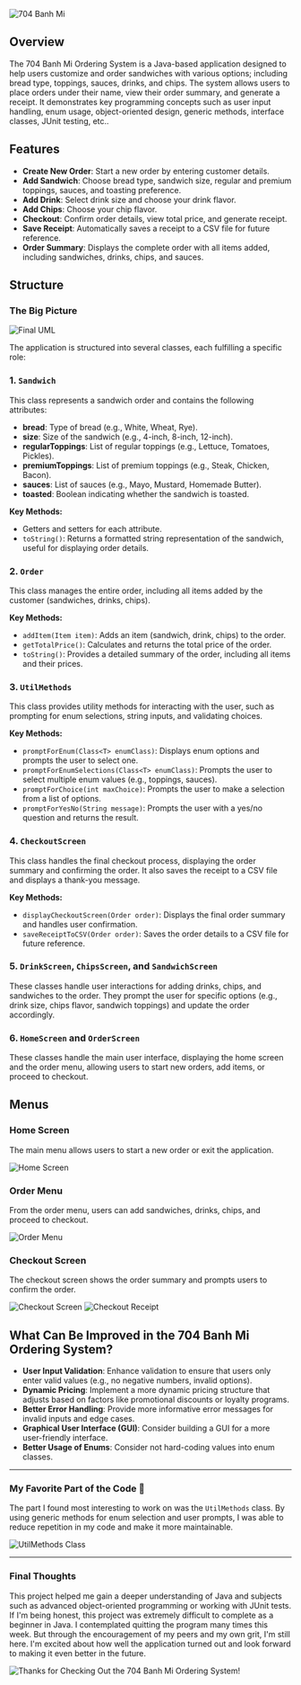 
![704 Banh Mi](src/main/resources/Images/704-Banh-Mi.png)

## Overview

The 704 Banh Mi Ordering System is a Java-based application designed to help users customize and order sandwiches with various options; including bread type, toppings, sauces, drinks, and chips. The system allows users to place orders under their name, view their order summary, and generate a receipt. It demonstrates key programming concepts such as user input handling, enum usage, object-oriented design, generic methods, interface classes, JUnit testing, etc..

## Features

- **Create New Order**: Start a new order by entering customer details.
- **Add Sandwich**: Choose bread type, sandwich size, regular and premium toppings, sauces, and toasting preference.
- **Add Drink**: Select drink size and choose your drink flavor.
- **Add Chips**: Choose your chip flavor.
- **Checkout**: Confirm order details, view total price, and generate receipt.
- **Save Receipt**: Automatically saves a receipt to a CSV file for future reference.
- **Order Summary**: Displays the complete order with all items added, including sandwiches, drinks, chips, and sauces.

## Structure

### The Big Picture 

![Final UML](src/main/resources/Images/Banh-Mi-UML.png)

The application is structured into several classes, each fulfilling a specific role:

### 1. `Sandwich`
This class represents a sandwich order and contains the following attributes:
- **bread**: Type of bread (e.g., White, Wheat, Rye).
- **size**: Size of the sandwich (e.g., 4-inch, 8-inch, 12-inch).
- **regularToppings**: List of regular toppings (e.g., Lettuce, Tomatoes, Pickles).
- **premiumToppings**: List of premium toppings (e.g., Steak, Chicken, Bacon).
- **sauces**: List of sauces (e.g., Mayo, Mustard, Homemade Butter).
- **toasted**: Boolean indicating whether the sandwich is toasted.

**Key Methods:**
- Getters and setters for each attribute.
- `toString()`: Returns a formatted string representation of the sandwich, useful for displaying order details.

### 2. `Order`
This class manages the entire order, including all items added by the customer (sandwiches, drinks, chips).

**Key Methods:**
- `addItem(Item item)`: Adds an item (sandwich, drink, chips) to the order.
- `getTotalPrice()`: Calculates and returns the total price of the order.
- `toString()`: Provides a detailed summary of the order, including all items and their prices.

### 3. `UtilMethods`
This class provides utility methods for interacting with the user, such as prompting for enum selections, string inputs, and validating choices.

**Key Methods:**
- `promptForEnum(Class<T> enumClass)`: Displays enum options and prompts the user to select one.
- `promptForEnumSelections(Class<T> enumClass)`: Prompts the user to select multiple enum values (e.g., toppings, sauces).
- `promptForChoice(int maxChoice)`: Prompts the user to make a selection from a list of options.
- `promptForYesNo(String message)`: Prompts the user with a yes/no question and returns the result.

### 4. `CheckoutScreen`
This class handles the final checkout process, displaying the order summary and confirming the order. It also saves the receipt to a CSV file and displays a thank-you message.

**Key Methods:**
- `displayCheckoutScreen(Order order)`: Displays the final order summary and handles user confirmation.
- `saveReceiptToCSV(Order order)`: Saves the order details to a CSV file for future reference.

### 5. `DrinkScreen`, `ChipsScreen`, and `SandwichScreen`
These classes handle user interactions for adding drinks, chips, and sandwiches to the order. They prompt the user for specific options (e.g., drink size, chips flavor, sandwich toppings) and update the order accordingly.

### 6. `HomeScreen` and `OrderScreen`
These classes handle the main user interface, displaying the home screen and the order menu, allowing users to start new orders, add items, or proceed to checkout.

## Menus

### Home Screen
The main menu allows users to start a new order or exit the application.

![Home Screen](src/main/resources/Images/HomeScreen.png)

### Order Menu
From the order menu, users can add sandwiches, drinks, chips, and proceed to checkout.

![Order Menu](src/main/resources/Images/OrderScreen.png)

### Checkout Screen
The checkout screen shows the order summary and prompts users to confirm the order.

![Checkout Screen](src/main/resources/Images/checkoutscreen.png)
![Checkout Receipt](src/main/resources/Images/checkoutreceipt.png)

## What Can Be Improved in the 704 Banh Mi Ordering System?

- **User Input Validation**: Enhance validation to ensure that users only enter valid values (e.g., no negative numbers, invalid options).
- **Dynamic Pricing**: Implement a more dynamic pricing structure that adjusts based on factors like promotional discounts or loyalty programs.
- **Better Error Handling**: Provide more informative error messages for invalid inputs and edge cases.
- **Graphical User Interface (GUI)**: Consider building a GUI for a more user-friendly interface.
- **Better Usage of Enums**: Consider not hard-coding values into enum classes.

---

### My Favorite Part of the Code 💖

The part I found most interesting to work on was the `UtilMethods` class. By using generic methods for enum selection and user prompts, I was able to reduce repetition in my code and make it more maintainable.

![UtilMethods Class](src/main/resources/Images/utilitygenerics.png)

---

### Final Thoughts

This project helped me gain a deeper understanding of Java and subjects such as advanced object-oriented programming or working with JUnit tests. If I'm being honest, this project was extremely difficult to complete as a beginner in Java. I contemplated quitting the program many times this week. But through the encouragement of my peers and my own grit, I'm still here. I'm excited about how well the application turned out and look forward to making it even better in the future.

![Thanks for Checking Out the 704 Banh Mi Ordering System!](src/main/resources/Images/704-Bai.png)
